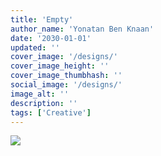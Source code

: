 ```yaml
---
title: 'Empty'
author_name: 'Yonatan Ben Knaan'
date: '2030-01-01'
updated: ''
cover_image: '/designs/'
cover_image_height: ''
cover_image_thumbhash: ''
social_image: '/designs/'
image_alt: ''
description: ''
tags: ['Creative']
---
```


![](/designs/)